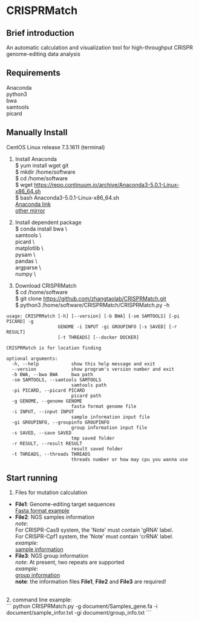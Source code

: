 # CRISPRMatch
## Brief introduction
An automatic calculation and visualization tool for high-throughput CRISPR genome-editing data analysis
## Requirements
Anaconda</br>
python3</br>
bwa</br>
samtools</br>
picard</br>

## Manually Install
CentOS Linux release 7.3.1611 (terminal)
1. Install Anaconda</br>
$ yum install wget git</br>
$ mkdir /home/software</br>
$ cd /home/software</br>
$ wget https://repo.continuum.io/archive/Anaconda3-5.0.1-Linux-x86_64.sh</br>
$ bash Anaconda3-5.0.1-Linux-x86_64.sh</br>
[Anaconda link](https://www.anaconda.com/download/)</br>
[other mirror](https://mirrors.tuna.tsinghua.edu.cn/anaconda/archive/)

2. Install dependent package  
$ conda install bwa \  
samtools \  
picard \  
matplotlib \  
pysam \  
pandas \  
argparse \  
numpy \  

3. Download CRISPRMatch  
$ cd /home/software</br>
$ git clone https://github.com/zhangtaolab/CRISPRMatch.git</br>
$ python3 /home/software/CRISPRMatch/CRISPRMatch.py -h</br>

```
usage: CRISPRMatch [-h] [--version] [-b BWA] [-sm SAMTOOLS] [-pi PICARD] -g
                   GENOME -i INPUT -gi GROUPINFO [-s SAVED] [-r RESULT]
                   [-t THREADS] [--docker DOCKER]

CRISPRMatch is for location finding

optional arguments:
  -h, --help            show this help message and exit
  --version             show program's version number and exit
  -b BWA, --bwa BWA     bwa path
  -sm SAMTOOLS, --samtools SAMTOOLS
                        samtools path
  -pi PICARD, --picard PICARD
                        picard path
  -g GENOME, --genome GENOME
                        fasta format genome file
  -i INPUT, --input INPUT
                        sample information input file
  -gi GROUPINFO, --groupinfo GROUPINFO
                        group information input file
  -s SAVED, --save SAVED
                        tmp saved folder
  -r RESULT, --result RESULT
                        result saved folder
  -t THREADS, --threads THREADS
                        threads number or how may cpu you wanna use
```

## Start running
1. Files for mutation calculation  
- **File1**: Genome-editing target sequences  
[Fasta format example](https://github.com/zhangtaolab/CRISPRMatch/tree/master/document/Samples_gene.fa)
- **File2**: NGS samples information  
*note*:   
For CRISPR-Cas9 system, the 'Note' must contain 'gRNA' label.  
For CRISPR-Cpf1 system, the 'Note' must contain 'crRNA' label.  
*example*:  
[sample information](https://github.com/zhangtaolab/CRISPRMatch/tree/master/document/sample_infor.txt)  
- **File3**: NGS group information  
*note*: At present, two repeats are supported<br>
*example*:  
[group information](https://github.com/zhangtaolab/CRISPRMatch/tree/master/document/group_info.txt)  
**note**: the information files **File1**, **File2** and **File3** are required!  
</br>
2. command line example:</br>
```
python CRISPRMatch.py -g document/Samples_gene.fa -i document/sample_infor.txt -gi document/group_info.txt
```